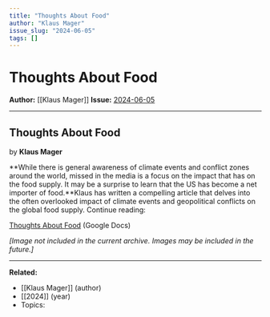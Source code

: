 ```yaml
---
title: "Thoughts About Food"
author: "Klaus Mager"
issue_slug: "2024-06-05"
tags: []
---
```


# Thoughts About Food

**Author:** [[Klaus Mager]]
**Issue:** [2024-06-05](https://plex.collectivesensecommons.org/2024-06-05/)

---

## Thoughts About Food
by **Klaus Mager**

**While there is general awareness of climate events and conflict zones around the world, missed in the media is a focus on the impact that has on the food supply. It may be a surprise to learn that the US has become a net importer of food.**Klaus has written a compelling article that delves into the often overlooked impact of climate events and geopolitical conflicts on the global food supply. Continue reading:

[Thoughts About Food](https://docs.google.com/document/d/1jJV2eZcJsA3Tfmi-TFuN_8VxeKBer9E3/view) (Google Docs)

*[Image not included in the current archive. Images may be included in the future.]*

---

**Related:**
- [[Klaus Mager]] (author)
- [[2024]] (year)
- Topics: 

